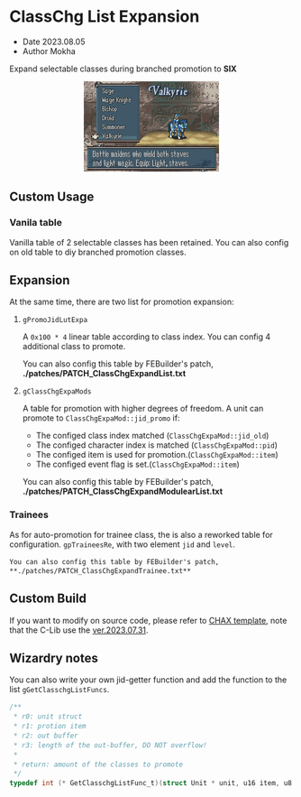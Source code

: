 # ClassChg List Expansion

- Date 2023.08.05
- Author Mokha

Expand selectable classes during branched promotion to **SIX**

<div align=center>

![image](gfx/ClassChgExpansion.png)

<div align=left>

## Custom Usage

### Vanila table
Vanilla table of 2 selectable classes has been retained. You can also config on old table to diy branched promotion classes.

## Expansion
At the same time, there are two list for promotion expansion:

1. `gPromoJidLutExpa`

    A `0x100 * 4` linear table according to class index.
    You can config 4 additional class to promote.

    You can also config this table by FEBuilder's patch, **./patches/PATCH_ClassChgExpandList.txt**

2. `gClassChgExpaMods`

    A table for promotion with higher degrees of freedom. A unit can promote to `ClassChgExpaMod::jid_promo` if:

    - The configed class index matched (`ClassChgExpaMod::jid_old`)
    - The configed character index is matched (`ClassChgExpaMod::pid`)
    - The configed item is used for promotion.(`ClassChgExpaMod::item`)
    - The configed event flag is set.(`ClassChgExpaMod::item`)

    You can also config this table by FEBuilder's patch, **./patches/PATCH_ClassChgExpandModulearList.txt**

### Trainees
As for auto-promotion for trainee class, the is also a reworked table for configuration. `gpTraineesRe`, with two element `jid` and `level`.

    You can also config this table by FEBuilder's patch, **./patches/PATCH_ClassChgExpandTrainee.txt**

## Custom Build

If you want to modify on source code, please refer to [CHAX template](https://github.com/MokhaLeee/fe8-chax-template), note that the C-Lib use the [ver.2023.07.31](https://github.com/MokhaLeee/FE-CLib-Mokha/releases/tag/3.0).

## Wizardry notes

You can also write your own jid-getter function and add the function to the list `gGetClasschgListFuncs`.

```c
/**
 * r0: unit struct
 * r1: protion item
 * r2: out buffer
 * r3: length of the out-buffer, DO NOT overflow!
 *
 * return: amount of the classes to promote
 */
typedef int (* GetClasschgListFunc_t)(struct Unit * unit, u16 item, u8 * out, int len);
```
